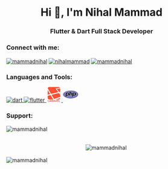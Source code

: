 <h1 align="center">Hi 👋, I'm Nihal Mammad</h1>
<h3 align="center">Flutter & Dart Full Stack Developer</h3>

<h3 align="left">Connect with me:</h3>
<p align="left">
<a href="https://linkedin.com/in/mammadnihal" target="blank"><img align="center" src="https://raw.githubusercontent.com/rahuldkjain/github-profile-readme-generator/master/src/images/icons/Social/linked-in-alt.svg" alt="mammadnihal" height="30" width="40" /></a>
<a href="https://fb.com/nihalmammad" target="blank"><img align="center" src="https://raw.githubusercontent.com/rahuldkjain/github-profile-readme-generator/master/src/images/icons/Social/facebook.svg" alt="nihalmammad" height="30" width="40" /></a>
<a href="https://instagram.com/mammadnihal" target="blank"><img align="center" src="https://raw.githubusercontent.com/rahuldkjain/github-profile-readme-generator/master/src/images/icons/Social/instagram.svg" alt="mammadnihal" height="30" width="40" /></a>
</p>

<h3 align="left">Languages and Tools:</h3>
<p align="left"> <a href="https://dart.dev" target="_blank" rel="noreferrer"> <img src="https://www.vectorlogo.zone/logos/dartlang/dartlang-icon.svg" alt="dart" width="40" height="40"/> </a> <a href="https://flutter.dev" target="_blank" rel="noreferrer"> <img src="https://www.vectorlogo.zone/logos/flutterio/flutterio-icon.svg" alt="flutter" width="40" height="40"/> </a> <a href="https://laravel.com/" target="_blank" rel="noreferrer"> <img src="https://raw.githubusercontent.com/devicons/devicon/master/icons/laravel/laravel-plain-wordmark.svg" alt="laravel" width="40" height="40"/> </a> <a href="https://www.php.net" target="_blank" rel="noreferrer"> <img src="https://raw.githubusercontent.com/devicons/devicon/master/icons/php/php-original.svg" alt="php" width="40" height="40"/> </a> </p>

<h3 align="left">Support:</h3>
<p><a href="https://www.buymeacoffee.com/mammadnihal"> <img align="left" src="https://cdn.buymeacoffee.com/buttons/v2/default-yellow.png" height="50" width="210" alt="mammadnihal" /></a></p><br><br>

<p><img align="center" src="https://github-readme-stats.vercel.app/api/top-langs?username=mammadnihal&show_icons=true&locale=en&layout=compact" alt="mammadnihal" /></p>

<p><img align="center" src="https://github-readme-streak-stats.herokuapp.com/?user=mammadnihal&" alt="mammadnihal" /></p>
